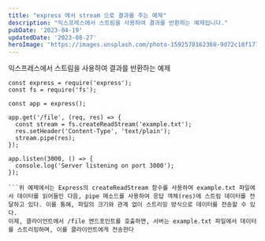 ```yaml
---
title: "express 에서 stream 으로 결과를 주는 예제"
description: "익스프레스에서 스트림을 사용하여 결과를 반환하는 예제입니다."
pubDate: '2023-04-19'
updatedDate: '2023-08-27'
heroImage: 'https://images.unsplash.com/photo-1592578162368-9d72c18f1774?crop=entropy&cs=tinysrgb&fit=max&fm=jpg&ixid=M3wxMTc3M3wwfDF8c2VhcmNofDd8fG5vZGUlMjBleHB8ZW58MHx8fHwxNjkzMTE5NjkwfDA&ixlib=rb-4.0.3&q=80&w=2000'
---
```


익스프레스에서 스트림을 사용하여 결과를 반환하는 예제
```
const express = require('express');
const fs = require('fs');

const app = express();

app.get('/file', (req, res) => {
  const stream = fs.createReadStream('example.txt');
  res.setHeader('Content-Type', 'text/plain');
  stream.pipe(res);
});

app.listen(3000, () => {
  console.log('Server listening on port 3000');
});

```위 예제에서는 Express의 createReadStream 함수를 사용하여 example.txt 파일에서 데이터를 읽어들인 다음, pipe 메소드를 사용하여 응답 객체(res)에 스트림 데이터를 전달하고 있다. 이를 통해, 파일의 크기와 관계 없이 스트리밍 방식으로 데이터를 전송할 수 있다.
이제, 클라이언트에서 /file 엔드포인트를 호출하면, 서버는 example.txt 파일에서 데이터를 스트리밍하며, 이를 클라이언트에게 전송한다